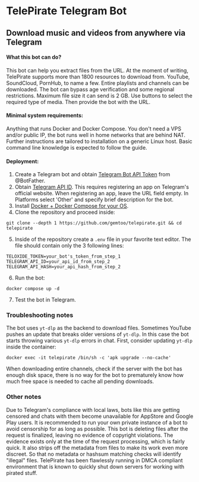 # TelePirate Telegram Bot
## Download music and videos from anywhere via Telegram

#### What this bot can do?
This bot can help you extract files from the URL. At the moment of writing, TelePirate supports more than 1800 resources to download from. YouTube, SoundCloud, PornHub, to name a few. Entire playlists and channels can be downloaded. The bot can bypass age verification and some regional restrictions. Maximum file size it can send is 2 GB. Use buttons to select the required type of media. Then provide the bot with the URL.

#### Minimal system requirements:

Anything that runs Docker and Docker Compose. You don't need a VPS and/or public IP, the bot runs well in home networks that are behind NAT. Further instructions are tailored to installation on a generic Linux host. Basic command line knowledge is expected to follow the guide.

#### Deployment:

1. Create a Telegram bot and obtain [Telegram Bot API Token](https://core.telegram.org/bots#how-do-i-create-a-bot) from @BotFather.
2. Obtain [Telegram API ID](https://core.telegram.org/api/obtaining_api_id). This requires registering an app on Telegram's official website.
When registering an app, leave the URL field empty. In Platforms select 'Other' and specify brief description for the bot.
3. Install [Docker + Docker Compose for your OS](https://docs.docker.com/engine/install/).
4. Clone the repository and proceed inside:
```
git clone --depth 1 https://github.com/gemtoo/telepirate.git && cd telepirate
```
5. Inside of the repository create a `.env` file in your favorite text editor.
The file should contain only the 3 following lines:
```
TELOXIDE_TOKEN=your_bot's_token_from_step_1
TELEGRAM_API_ID=your_api_id_from_step_2
TELEGRAM_API_HASH=your_api_hash_from_step_2
```
6. Run the bot:
```
docker compose up -d
```
7. Test the bot in Telegram.
### Troubleshooting notes
 The bot uses `yt-dlp` as the backend to download files. Sometimes YouTube pushes an update that breaks older versions of `yt-dlp`. In this case the bot starts throwing various `yt-dlp` errors in chat. First, consider updating `yt-dlp` inside the container:
```
docker exec -it telepirate /bin/sh -c 'apk upgrade --no-cache'
```
When downloading entire channels, check if the server with the bot has enough disk space, there is no way for the bot to prematurely know how much free space is needed to cache all pending downloads.
### Other notes
Due to Telegram's compliance with local laws, bots like this are getting censored and chats with them become unavailable for AppStore and Google Play users. It is recommended to run your own private instance of a bot to avoid censorship for as long as possible. This bot is deleting files after the request is finalized, leaving no evidence of copyright violations. The evidence exists only at the time of the request processing, which is fairly quick. It also strips off the metadata from files to make its work even more discreet. So that no metadata or hashsum matching checks will identify "illegal" files. TelePirate has been flawlessly running in DMCA compliant environment that is known to quickly shut down servers for working with pirated stuff.
